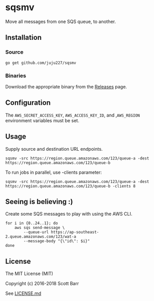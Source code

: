 # sqsmv

Move all messages from one SQS queue, to another.


## Installation

### Source

    go get github.com/juju227/sqsmv


### Binaries

Download the appropriate binary from the
[Releases](https://github.com/juju227/sqsmv/releases) page.


## Configuration

The `AWS_SECRET_ACCESS_KEY`, `AWS_ACCESS_KEY_ID`, and ,`AWS_REGION`
environment variables must be set.


## Usage

Supply source and destination URL endpoints.

    sqsmv -src https://region.queue.amazonaws.com/123/queue-a -dest https://region.queue.amazonaws.com/123/queue-b

To run jobs in parallel, use -clients parameter:

    sqsmv -src https://region.queue.amazonaws.com/123/queue-a -dest https://region.queue.amazonaws.com/123/queue-b -clients 8

## Seeing is believing :)

Create some SQS messages to play with using the AWS CLI.

    for i in {0..24..1}; do
        aws sqs send-message \
            --queue-url https://ap-southeast-2.queue.amazonaws.com/123/wat-a
            --message-body "{\"id\": $i}"
    done


## License

The MIT License (MIT)

Copyright (c) 2016-2018 Scott Barr

See [LICENSE.md](LICENSE.md)
